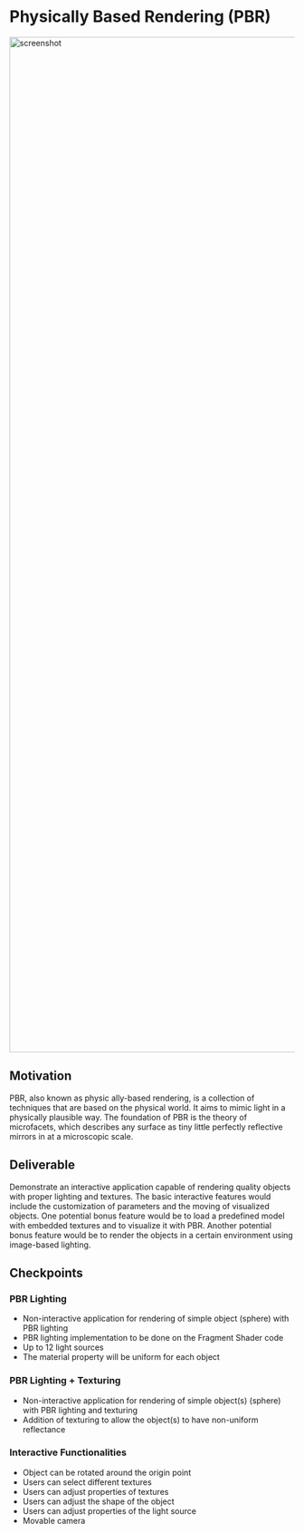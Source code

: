 # Physically Based Rendering (PBR)

<img width="1792" alt="screenshot" src="https://github.com/ar-roy/physically-based-rendering/assets/52047872/1cb1bf72-1f3a-4f00-93b5-8e62517cbc06">

## Motivation
PBR, also known as physic
ally-based rendering, is a collection of techniques that are based on the physical world. It aims to mimic light in a physically plausible way. The foundation of PBR is the theory of microfacets, which describes any surface as tiny little perfectly reflective mirrors in at a microscopic scale.

## Deliverable
Demonstrate an interactive application capable of rendering quality objects with proper lighting and textures. The basic interactive features would include the customization of parameters and the moving of visualized objects. One potential bonus feature would be to load a predefined model with embedded textures and to visualize it with PBR. Another potential bonus feature would be to render the objects in a certain environment using image-based lighting.

## Checkpoints

### PBR Lighting
* Non-interactive application for rendering of simple object (sphere) with PBR lighting
* PBR lighting implementation to be done on the Fragment Shader code
* Up to 12 light sources
* The material property will be uniform for each object

### PBR Lighting + Texturing
* Non-interactive application for rendering of simple object(s) (sphere) with PBR lighting and texturing
* Addition of texturing to allow the object(s) to have non-uniform reflectance

### Interactive Functionalities
* Object can be rotated around the origin point
* Users can select different textures
* Users can adjust properties of textures
* Users can adjust the shape of the object
* Users can adjust properties of the light source
* Movable camera 
